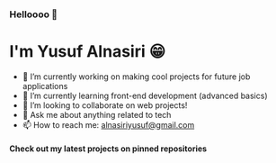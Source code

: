 ### Helloooo 👋
# I'm Yusuf Alnasiri 😁
- 🔭 I’m currently working on making cool projects for future job applications
- 🌱 I’m currently learning front-end development (advanced basics)
- 👯 I’m looking to collaborate on web projects!
- 💬 Ask me about anything related to tech
- 📫 How to reach me: alnasiriyusuf@gmail.com

#### **Check out my latest projects on pinned repositories**
